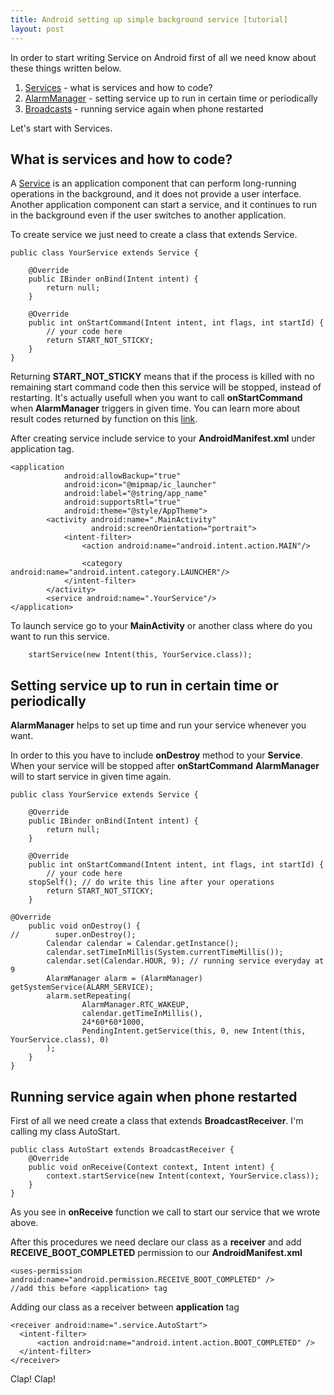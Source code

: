 ```yaml
---
title: Android setting up simple background service [tutorial]
layout: post
---
```


In order to start writing Service on Android first of all we need know about these things written below.

1. [Services](https://developer.android.com/guide/components/services.html) - what is services and how to code?
2. [AlarmManager](https://developer.android.com/reference/android/app/AlarmManager.html) - setting service up to run in certain time or periodically
3. [Broadcasts](https://developer.android.com/guide/components/broadcasts.html) - running service again when phone restarted

Let's start with Services.

## What is services and how to code?
A [Service](https://developer.android.com/reference/android/app/Service.html) is an application component that can perform long-running operations in the background, and it does not provide a user interface. Another application component can start a service, and it continues to run in the background even if the user switches to another application.

To create service we just need to create a class that extends Service.

```
public class YourService extends Service {

    @Override
    public IBinder onBind(Intent intent) {
        return null;
    }
		
    @Override
    public int onStartCommand(Intent intent, int flags, int startId) {
        // your code here
        return START_NOT_STICKY;
    }
}
```

Returning **START_NOT_STICKY** means that if the process is killed with no remaining start command code then this service will be stopped, instead of restarting. It's actually usefull when you want to call **onStartCommand** when **AlarmManager** triggers in given time. You can learn more about result codes returned by function on this [link](https://android-developers.googleblog.com/2010/02/service-api-changes-starting-with.html).

After creating service include service to your **AndroidManifest.xml** under application tag.
```
<application
            android:allowBackup="true"
            android:icon="@mipmap/ic_launcher"
            android:label="@string/app_name"
            android:supportsRtl="true"
            android:theme="@style/AppTheme">
        <activity android:name=".MainActivity"
                  android:screenOrientation="portrait">
            <intent-filter>
                <action android:name="android.intent.action.MAIN"/>

                <category android:name="android.intent.category.LAUNCHER"/>
            </intent-filter>
        </activity>
        <service android:name=".YourService"/>
</application>
```

To launch service go to your **MainActivity** or another class where do you want to run this service.
```
	startService(new Intent(this, YourService.class));
```

## Setting service up to run in certain time or periodically

**AlarmManager** helps to set up time and run your service whenever you want.

In order to this you have to include **onDestroy** method to your **Service**. When your service will be stopped after **onStartCommand** **AlarmManager** will to start service in given time again.

```
public class YourService extends Service {

    @Override
    public IBinder onBind(Intent intent) {
        return null;
    }
		
    @Override
    public int onStartCommand(Intent intent, int flags, int startId) {
        // your code here
	stopSelf(); // do write this line after your operations
        return START_NOT_STICKY;
    }
		
@Override
    public void onDestroy() {
//        super.onDestroy();
        Calendar calendar = Calendar.getInstance();
        calendar.setTimeInMillis(System.currentTimeMillis());
        calendar.set(Calendar.HOUR, 9); // running service everyday at 9
        AlarmManager alarm = (AlarmManager) getSystemService(ALARM_SERVICE);
        alarm.setRepeating(
                AlarmManager.RTC_WAKEUP,
                calendar.getTimeInMillis(),
                24*60*60*1000,
                PendingIntent.getService(this, 0, new Intent(this, YourService.class), 0)
        );
    }
}
```

## Running service again when phone restarted
First of all we need create a class that extends **BroadcastReceiver**. I'm calling my class AutoStart.

```
public class AutoStart extends BroadcastReceiver {
    @Override
    public void onReceive(Context context, Intent intent) {
        context.startService(new Intent(context, YourService.class));
    }
}
```

As you see in **onReceive** function we call to start our service that we wrote above.

After this procedures we need declare our class as a **receiver** and add **RECEIVE_BOOT_COMPLETED** permission to our **AndroidManifest.xml**

```
<uses-permission android:name="android.permission.RECEIVE_BOOT_COMPLETED" />
//add this before <application> tag
```

Adding our class as a receiver between **application** tag

```
<receiver android:name=".service.AutoStart">
  <intent-filter>
	  <action android:name="android.intent.action.BOOT_COMPLETED" />
  </intent-filter>
</receiver>
```

Clap! Clap!